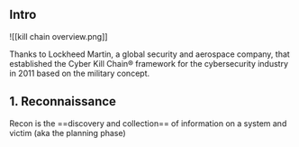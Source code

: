 ## Intro
![[kill chain overview.png]]

Thanks to Lockheed Martin, a global security and aerospace company, that established the Cyber Kill Chain® framework for the cybersecurity industry in 2011 based on the military concept.

## 1. Reconnaissance
Recon is the ==discovery and collection== of information on a system and victim (aka the planning phase)